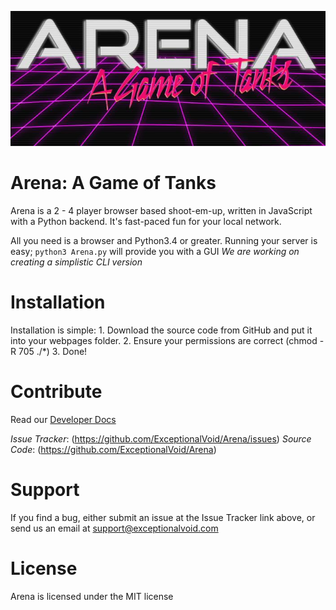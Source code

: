 ![Arena Logo](images/logo.png)  
# Arena: A Game of Tanks
Arena is a 2 - 4 player browser based shoot-em-up, written in JavaScript with a Python backend.
It's fast-paced fun for your local network.

All you need is a browser and Python3.4 or greater. Running your server is easy;
    ```python3 Arena.py``` will provide you with a GUI
_We are working on creating a simplistic CLI version_

# Installation
Installation is simple:
    1. Download the source code from GitHub and put it into your webpages folder.
    2. Ensure your permissions are correct (chmod -R 705 ./*)
    3. Done!

# Contribute
Read our [Developer Docs](https://exceptionalvoid.github.io/Arena)

_Issue Tracker_: (https://github.com/ExceptionalVoid/Arena/issues)
_Source Code_: (https://github.com/ExceptionalVoid/Arena)

# Support
If you find a bug, either submit an issue at the Issue Tracker link above, or send us an email at support@exceptionalvoid.com

# License
Arena is licensed under the MIT license